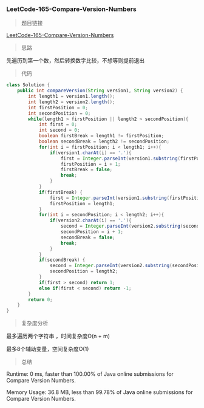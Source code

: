 ### LeetCode-165-Compare-Version-Numbers

> 题目链接

[LeetCode-165-Compare-Version-Numbers](https://leetcode.com/problems/compare-version-numbers/)

> 思路

先遍历到第一个数，然后转换数字比较，不想等则提前退出

> 代码

```java
class Solution {
    public int compareVersion(String version1, String version2) {
        int length1 = version1.length();
        int length2 = version2.length();
        int firstPosition = 0;
        int secondPosition = 0;
        while(length1 > firstPosition || length2 > secondPosition){
            int first = 0;
            int second = 0;
            boolean firstBreak = length1 != firstPosition;
            boolean secondBreak = length2 != secondPosition;
            for(int i = firstPosition; i < length1; i++){
                if(version1.charAt(i) == '.'){
                    first = Integer.parseInt(version1.substring(firstPosition, i));
                    firstPosition = i + 1;
                    firstBreak = false;
                    break;
                }
            }
            if(firstBreak) {
                first = Integer.parseInt(version1.substring(firstPosition, length1));
                firstPosition = length1;
            }
            for(int i = secondPosition; i < length2; i++){
                if(version2.charAt(i) == '.'){
                    second = Integer.parseInt(version2.substring(secondPosition, i));
                    secondPosition = i + 1;
                    secondBreak = false;
                    break;
                }
            }
            if(secondBreak) {
                second = Integer.parseInt(version2.substring(secondPosition, length2));
                secondPosition = length2;
            }
            if(first > second) return 1;
            else if(first < second) return -1;
        }
        return 0;
    }
}
```

> 复杂度分析

最多遍历两个字符串 ，时间复杂度O(n + m)

最多8个辅助变量，空间复杂度O(1)

> 总结

Runtime: 0 ms, faster than 100.00% of Java online submissions for Compare Version Numbers.

Memory Usage: 36.8 MB, less than 99.78% of Java online submissions for Compare Version Numbers.
